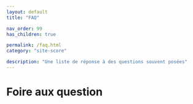```yaml
---
layout: default
title: "FAQ"

nav_order: 99
has_children: true

permalink: /faq.html
category: "site-score"

description: "Une liste de réponse à des questions souvent posées"
---
```


# Foire aux question
